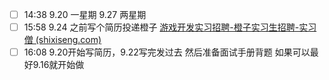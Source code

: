 
- [ ] 14:38 
	9.20 一星期
	9.27 两星期 
- [ ] 15:58 
	9.24 之前写个简历投递橙子
	[游戏开发实习招聘-橙子实习生招聘-实习僧 (shixiseng.com)](https://www.shixiseng.com/intern/inn_5dxubkb7l8un?pcm=pc_SearchList) 
- [ ] 16:08 
	9.20开始写简历，9.22写完发过去
	然后准备面试手册背题
	如果可以最好9.16就开始做